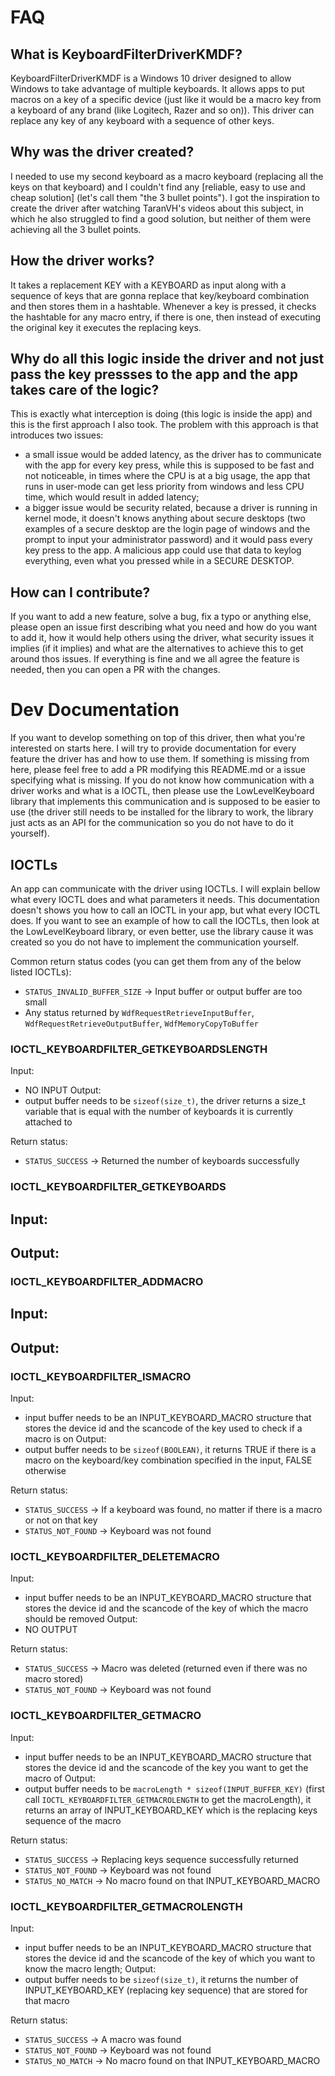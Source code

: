 
# FAQ 

## What is KeyboardFilterDriverKMDF?
KeyboardFilterDriverKMDF is a Windows 10 driver designed to allow Windows to take advantage of multiple keyboards. It allows apps to put macros on a key of a specific device (just like it would be a macro key from a keyboard of any brand (like Logitech, Razer and so on)).
This driver can replace any key of any keyboard with a sequence of other keys.

## Why was the driver created?
I needed to use my second keyboard as a macro keyboard (replacing all the keys on that keyboard) and I couldn't find any [reliable, easy to use and cheap solution] (let's call them "the 3 bullet points").
I got the inspiration to create the driver after watching TaranVH's videos about this subject, in which he also struggled to find a good solution, but neither of them were achieving all the 3 bullet points.

## How the driver works?
It takes a replacement KEY with a KEYBOARD as input along with a sequence of keys that are gonna replace that key/keyboard combination and then stores them in a hashtable. Whenever a key is pressed, it checks the hashtable for any macro entry, if there is one, then instead of executing the original key it executes the replacing keys.

## Why do all this logic inside the driver and not just pass the key pressses to the app and the app takes care of the logic?
This is exactly what interception is doing (this logic is inside the app) and this is the first approach I also took. The problem with this approach is that introduces two issues:
- a small issue would be added latency, as the driver has to communicate with the app for every key press, while this is supposed to be fast and not noticeable, in times where the CPU is at a big usage, the app that runs in user-mode can get less priority from windows and less CPU time, which would result in added latency;
- a bigger issue would be security related, because a driver is running in kernel mode, it doesn't knows anything about secure desktops (two examples of a secure desktop are the login page of windows and the prompt to input your administrator password) and it would pass every key press to the app. A malicious app could use that data to keylog everything, even what you pressed while in a SECURE DESKTOP.

## How can I contribute?
If you want to add a new feature, solve a bug, fix a typo or anything else, please open an issue first describing what you need and how do you want to add it, how it would help others using the driver, what security issues it implies (if it implies) and what are the alternatives to achieve this to get around thos issues. If everything is fine and we all agree the feature is needed, then you can open a PR with the changes.

# Dev Documentation

If you want to develop something on top of this driver, then what you're interested on starts here. I will try to provide documentation for every feature the driver has and how to use them.
If something is missing from here, please feel free to add a PR modifying this README.md or a issue specifying what is missing.
If you do not know how communication with a driver works and what is a IOCTL, then please use the LowLevelKeyboard library that implements this communication and is supposed to be easier to use (the driver still needs to be installed for the library to work, the library just acts as an API for the communication so you do not have to do it yourself).

## IOCTLs

An app can communicate with the driver using IOCTLs. I will explain bellow what every IOCTL does and what parameters it needs. This documentation doesn't shows you how to call an IOCTL in your app, but what every IOCTL does.
If you want to see an example of how to call the IOCTLs, then look at the LowLevelKeyboard library, or even better, use the library cause it was created so you do not have to implement the communication yourself.

Common return status codes (you can get them from any of the below listed IOCTLs):
- `STATUS_INVALID_BUFFER_SIZE` -> Input buffer or output buffer are too small
- Any status returned by `WdfRequestRetrieveInputBuffer`, `WdfRequestRetrieveOutputBuffer`, `WdfMemoryCopyToBuffer`

### IOCTL_KEYBOARDFILTER_GETKEYBOARDSLENGTH
Input:
- NO INPUT
Output:
- output buffer needs to be `sizeof(size_t)`, the driver returns a size_t variable that is equal with the number of keyboards it is currently attached to

Return status:
- `STATUS_SUCCESS` -> Returned the number of keyboards successfully

### IOCTL_KEYBOARDFILTER_GETKEYBOARDS
Input:
-
Output:
-

### IOCTL_KEYBOARDFILTER_ADDMACRO
Input:
- 
Output:
-

### IOCTL_KEYBOARDFILTER_ISMACRO
Input:
- input buffer needs to be an INPUT_KEYBOARD_MACRO structure that stores the device id and the scancode of the key used to check if a macro is on
Output:
- output buffer needs to be `sizeof(BOOLEAN)`, it returns TRUE if there is a macro on the keyboard/key combination specified in the input, FALSE otherwise

Return status:
- `STATUS_SUCCESS` -> If a keyboard was found, no matter if there is a macro or not on that key
- `STATUS_NOT_FOUND` -> Keyboard was not found

### IOCTL_KEYBOARDFILTER_DELETEMACRO
Input:
- input buffer needs to be an INPUT_KEYBOARD_MACRO structure that stores the device id and the scancode of the key of which the macro should be removed
Output:
- NO OUTPUT

Return status:
- `STATUS_SUCCESS` -> Macro was deleted (returned even if there was no macro stored)
- `STATUS_NOT_FOUND` -> Keyboard was not found

### IOCTL_KEYBOARDFILTER_GETMACRO
Input:
- input buffer needs to be an INPUT_KEYBOARD_MACRO structure that stores the device id and the scancode of the key you want to get the macro of
Output:
- output buffer needs to be `macroLength * sizeof(INPUT_BUFFER_KEY)` (first call `IOCTL_KEYBOARDFILTER_GETMACROLENGTH` to get the macroLength), it returns an array of INPUT_KEYBOARD_KEY which is the replacing keys sequence of the macro

Return status:
- `STATUS_SUCCESS` -> Replacing keys sequence successfully returned
- `STATUS_NOT_FOUND` -> Keyboard was not found
- `STATUS_NO_MATCH` -> No macro found on that INPUT_KEYBOARD_MACRO

### IOCTL_KEYBOARDFILTER_GETMACROLENGTH
Input:
- input buffer needs to be an INPUT_KEYBOARD_MACRO structure that stores the device id and the scancode of the key of which you want to know the macro length;
Output:
- output buffer needs to be `sizeof(size_t)`, it returns the number of INPUT_KEYBOARD_KEY (replacing key sequence) that are stored for that macro

Return status:
- `STATUS_SUCCESS` -> A macro was found
- `STATUS_NOT_FOUND` -> Keyboard was not found
- `STATUS_NO_MATCH` -> No macro found on that INPUT_KEYBOARD_MACRO